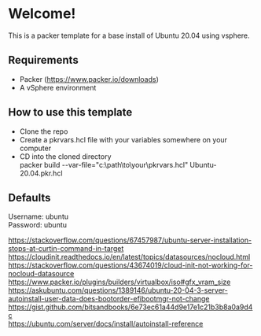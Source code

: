 
# Welcome!

This is a packer template for a base install of Ubuntu 20.04 using vsphere.

## Requirements

- Packer (https://www.packer.io/downloads)
- A vSphere environment

## How to use this template

- Clone the repo
- Create a pkrvars.hcl file with your variables somewhere on your computer
- CD into the cloned directory  
    packer build --var-file="c:\path\to\your\pkrvars.hcl" Ubuntu-20.04.pkr.hcl
    
## Defaults
Username: ubuntu  
Password: ubuntu

https://stackoverflow.com/questions/67457987/ubuntu-server-installation-stops-at-curtin-command-in-target  
https://cloudinit.readthedocs.io/en/latest/topics/datasources/nocloud.html  
https://stackoverflow.com/questions/43674019/cloud-init-not-working-for-nocloud-datasource  
https://www.packer.io/plugins/builders/virtualbox/iso#gfx_vram_size  
https://askubuntu.com/questions/1389146/ubuntu-20-04-3-server-autoinstall-user-data-does-bootorder-efibootmgr-not-change  
https://gist.github.com/bitsandbooks/6e73ec61a44d9e17e1c21b3b8a0a9d4c  
https://ubuntu.com/server/docs/install/autoinstall-reference  